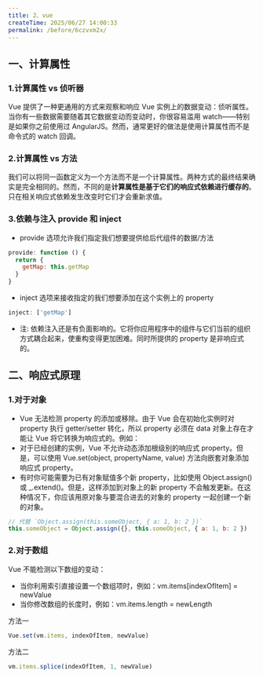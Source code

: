 ```yaml
---
title: 2、vue
createTime: 2025/06/27 14:00:33
permalink: /before/6czvxm2x/
---
```

##  一、计算属性

### 1.计算属性 vs 侦听器

Vue 提供了一种更通用的方式来观察和响应 Vue 实例上的数据变动：侦听属性。当你有一些数据需要随着其它数据变动而变动时，你很容易滥用 watch——特别是如果你之前使用过 AngularJS。然而，通常更好的做法是使用计算属性而不是命令式的 watch 回调。

### 2.计算属性 vs 方法
我们可以将同一函数定义为一个方法而不是一个计算属性。两种方式的最终结果确实是完全相同的。然而，不同的是**计算属性是基于它们的响应式依赖进行缓存的**。只在相关响应式依赖发生改变时它们才会重新求值。

### 3.依赖与注入 provide 和 inject
- provide 选项允许我们指定我们想要提供给后代组件的数据/方法
```js
provide: function () {
  return {
    getMap: this.getMap
  }
}
```
-  inject 选项来接收指定的我们想要添加在这个实例上的 property
```js
inject: ['getMap']
```
- 注: 依赖注入还是有负面影响的。它将你应用程序中的组件与它们当前的组织方式耦合起来，使重构变得更加困难。同时所提供的 property 是非响应式的。

## 二、响应式原理

### 1.对于对象
- Vue 无法检测 property 的添加或移除。由于 Vue 会在初始化实例时对 property 执行 getter/setter 转化，所以 property 必须在 data 对象上存在才能让 Vue 将它转换为响应式的。例如：
- 对于已经创建的实例，Vue 不允许动态添加根级别的响应式 property。但是，可以使用 Vue.set(object, propertyName, value) 方法向嵌套对象添加响应式 property。
- 有时你可能需要为已有对象赋值多个新 property，比如使用 Object.assign() 或 _.extend()。但是，这样添加到对象上的新 property 不会触发更新。在这种情况下，你应该用原对象与要混合进去的对象的 property 一起创建一个新的对象。
```js
// 代替 `Object.assign(this.someObject, { a: 1, b: 2 })`
this.someObject = Object.assign({}, this.someObject, { a: 1, b: 2 })
```
### 2.对于数组

Vue 不能检测以下数组的变动：
   - 当你利用索引直接设置一个数组项时，例如：vm.items[indexOfItem] = newValue
   - 当你修改数组的长度时，例如：vm.items.length = newLength

方法一
```js
Vue.set(vm.items, indexOfItem, newValue)
```
方法二
```js
vm.items.splice(indexOfItem, 1, newValue)

```

